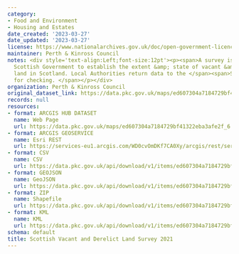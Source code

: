```yaml
---
category:
- Food and Environment
- Housing and Estates
date_created: '2023-03-27'
date_updated: '2023-03-27'
license: https://www.nationalarchives.gov.uk/doc/open-government-licence/version/3/
maintainer: Perth & Kinross Council
notes: <div style='text-align:Left;font-size:12pt'><p><span>A survey issued by the
  Scottish Government to establish the extent &amp; state of vacant &amp; derelict
  land in Scotland. Local Authorities return data to the </span><span>Scottish Government</span><span>
  for checking. </span></p></div>
organization: Perth & Kinross Council
original_dataset_link: https://data.pkc.gov.uk/maps/ed607304a7184729bf41322eba3afe2f_6
records: null
resources:
- format: ARCGIS HUB DATASET
  name: Web Page
  url: https://data.pkc.gov.uk/maps/ed607304a7184729bf41322eba3afe2f_6
- format: ARCGIS GEOSERVICE
  name: Esri REST
  url: https://services-eu1.arcgis.com/WD0cvOmDKf7CA0Xy/arcgis/rest/services/Scottish_Vacant_and_Derelict_Land_Survey_2021/FeatureServer/6
- format: CSV
  name: CSV
  url: https://data.pkc.gov.uk/api/download/v1/items/ed607304a7184729bf41322eba3afe2f/csv?layers=6
- format: GEOJSON
  name: GeoJSON
  url: https://data.pkc.gov.uk/api/download/v1/items/ed607304a7184729bf41322eba3afe2f/geojson?layers=6
- format: ZIP
  name: Shapefile
  url: https://data.pkc.gov.uk/api/download/v1/items/ed607304a7184729bf41322eba3afe2f/shapefile?layers=6
- format: KML
  name: KML
  url: https://data.pkc.gov.uk/api/download/v1/items/ed607304a7184729bf41322eba3afe2f/kml?layers=6
schema: default
title: Scottish Vacant and Derelict Land Survey 2021
---
```

